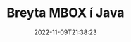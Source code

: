 ---
############################# Static ############################
layout: "auto-gen-editor"
date: 2022-11-09T21:38:23
draft: false
otherformats: doc docx docm dotx rtf xls xlsx xlsm ppt pptx pptm mobi epub html mhtml txt xml eml emlx msg

############################# Head ############################
head_title: "MBOX Ritstjóri — Breyta MBOX í Java"
head_description: "Hvernig á að breyta MBOX í Java með því að nota nokkrar línur af kóða? Notaðu GroupDocs skjalavinnslu API til að breyta, uppfæra og vista 30+ skráarsnið."

############################# Header ############################
title: "Breyta MBOX í Java"
description: "Árangursrík og öflug MBOX breyting með því að nota GroupDocs.Editor á netþjóni fyrir Java API, án þess að nota nokkurn hugbúnað eins og Microsoft eða Open Office."
bg_image: "https://cms.admin.containerize.com/templates/aspose/App_Themes/V3/images/bg/header1.png"
bg_overlay: false
button:
    enable: true
    icon: "fas fa-arrow-down"
    label: "Sækja ókeypis prufuáskrift"
    link: "https://downloads.groupdocs.com/editor/java"

############################# SubMenu ############################
submenu:
    enable: true

    left:
        img_alt: "GroupDocs.Editor for Java"
        image: "https://cms.admin.containerize.com/templates/groupdocs/images/product-logos/90x90-noborder/groupdocs-editor-java.png"
        product: "GroupDocs.Editor"
        platform: "Java"

    middle:
        button:

            # button loop
            - link: "https://apireference.groupdocs.com/editor/java"
              text: "API tilvísun"

            # button loop
            - link: "https://github.com/groupdocs-editor"
              text: "Dæmi um kóða"

            # button loop
            - link: "https://products.groupdocs.app/editor/family"
              text: "Sýningar í beinni"

            # button loop
            - link: "https://purchase.groupdocs.com/pricing/editor/java"
              text: "Verðlag"

    right:
        link_download: "https://downloads.groupdocs.com/editor"
        link_learn: "https://docs.groupdocs.com/editor/java"
        link_buy: "https://purchase.groupdocs.com"

############################# About ############################
about:
    enable: true
    title: "Um GroupDocs.Editor for Java API"
    content: |
        [GroupDocs.Editor for Java](/is/editor/java/) API er rétt val til að breyta Microsoft Word, Excel, PowerPoint, Open Office skjölum og kynningum. GroupDocs.Editor er sjálfstætt API sem hentar fyrir netþjónahlið og bakendakerfi þar sem mikil afköst eru nauðsynleg. Það er ekki háð neinum hugbúnaði eins og Microsoft eða Open Office.

############################# Steps ############################
steps:
    enable: true
    title_left: "Skref til að breyta MBOX í Java"
    content_left: |
        [GroupDocs.Editor for Java](/is/editor/java/) veitir forriturum auðvelda og einfalda leið til að breyta MBOX skránum með því að nota nokkrar línur af kóða.
        * Búðu til tilvik af `Editor` flokki með lögboðinni skráarslóð eða bætistraumi og hlaðið MBOX skránni
        * Búðu til og stilltu `EmailEditOptions` flokkstilvikið fyrir MBOX skráarsniðið
        * Hringdu í `Editor.Edit()` aðferðina og fáðu MBOX skjal á HTML sniði sem auðvelt er að breyta með hvaða WYSIWYG ritstjóra sem er.
        * Hringdu í `Editor.Save()` aðferðina og vistaðu breytta MBOX skrá með `EmailSaveOptions` flokki

        
    title_right: "kerfis kröfur"
    content_right: |
        Hægt er að breyta grunnskjali með GroupDocs.Editor for Java API með því að útfæra nokkur auðveld skref. API okkar eru studd á öllum helstu kerfum og stýrikerfum. Áður en þú keyrir kóðann hér að neðan skaltu ganga úr skugga um að þú hafir eftirfarandi forsendur uppsettar á kerfinu þínu.

        * Stýrikerfi: Microsoft Windows, Linux, MacOS
        * Þróunarumhverfi: NetBeans, IntelliJ IDEA, Eclipse
        * Rammar: Java 7 (1.7) and above
        * Fáðu nýjustu útgáfuna af GroupDocs.Editor for Java niðurhalað frá [Maven](https://repository.groupdocs.com/editor/)
        
    code: |        
        ```java
        // Load the MBOX file into Editor
        Editor editor = new Editor("source.mbox");

        // Create and adjust the edit options
        EmailEditOptions editOptions = new EmailEditOptions();

        // Open input MBOX document for edit — obtain an intermediate document, that can be edited
        EditableDocument beforeEdit = editor.edit(editOptions);

        // Grab MBOX document content and associated resources from editable document
        string content = beforeEdit.getEmbeddedHtml();

        // Send the content to WYSIWYG-editor, edit it there, and send edited content back to the server-side
        // This step simulates a such operation
        string updatedContent = content.replace("project", "Edited project");

        // Grab edited content and resources from WYSIWYG-editor and create a new EditableDocument instance from it
        EditableDocument afterEdit = EditableDocument.fromMarkup(updatedContent, null);

        // Create a save options
        EmailSaveOptions saveOptions = new EmailSaveOptions();

        // Save edited MBOX document to the file
        editor.save(afterEdit, "edited.mbox", saveOptions);
        ```
        
############################# Demos ############################
demos:
    enable: true
    title: "MBOX Ritstjóri Live kynningar"
    content: |
        Breyttu MBOX núna með því að fara á vefsíðu [GroupDocs.Editor Live Demos](https://products.groupdocs.app/editor/family).
        Lifandi kynningin hefur eftirfarandi kosti
        
############################# More Formats ############################
more_formats:
    enable: true
    title: "Aðrir studdir ritstjórar"
    content: |
        Þú getur líka breytt öðrum skráarsniðum. Vinsamlegast sjáðu heildarlistann hér að neðan.


############################# Back to top ###############################
back_to_top:
    enable: true
---